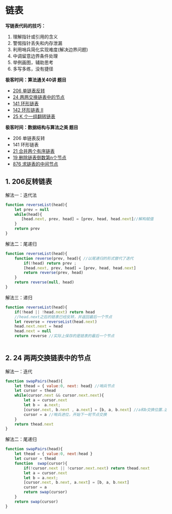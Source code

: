 # 链表


**写链表代码的技巧：**    
1. 理解指针或引用的含义
2. 警惕指针丢失和内存泄漏
3. 利用哨兵简化实现难度(解决边界问题)
4. 中调留意边界条件处理
5. 举例画图，辅助思考
6. 多写多练，没有捷径

**极客时间：算法通关40讲 题目**

- [206 单链表反转](https://leetcode-cn.com/problems/reverse-linked-list/)
- [24 两两交换链表中的节点](https://leetcode-cn.com/problems/swap-nodes-in-pairs/)
- [141 环形链表](https://leetcode-cn.com/problems/linked-list-cycle/)
- [142 环形链表 II](https://leetcode-cn.com/problems/linked-list-cycle-ii/)
- [25 K 个一组翻转链表](https://leetcode-cn.com/problems/reverse-nodes-in-k-group/)

**极客时间：数据结构与算法之美 题目**
- 206 单链表反转
- 141 环形链表
- [21 合并两个有序链表](https://leetcode-cn.com/problems/merge-two-sorted-lists/)
- [19 删除链表倒数第n个节点](https://leetcode-cn.com/problems/remove-nth-node-from-end-of-list/)
- [876 求链表的中间节点](https://leetcode-cn.com/problems/middle-of-the-linked-list/)


## 1.  206反转链表

解法一：迭代法
```js
function reverseList(head){
    let prev = null
    while(head){
       [head.next, prev, head] = [prev, head, head.next]//解构赋值
    }
    return prev
}
```
解法二：尾递归
```js
function reverseList(head){
    function reverse(prev, head){ //以尾递归的形式替代了迭代
        if(!head) return prev ;
        [head.next, prev, head] = [prev, head, head.next]
        return reverse(prev, head)
    }
    return reverse(null, head)
}
```
解法三：递归
```js
function reverseList(head){
    if(!head || !head.next) return head
    //head.next之后的链表已经反转，并返回最后一个节点
    let reverse = reverseList(head.next) 
    head.next.next = head
    head.next = null
    return reverse //实际上保存的是链表的最后一个节点
    
```


## 2. 24 两两交换链表中的节点

解法一：迭代
```js
function swapPairs(head){
    let thead = { value:0, next: head} //哨兵节点
    let cursor = thead
    while(cursor.next && cursor.next.next){
        let a = cursor.next
        let b =  a.next;
        [cursor.next, b.next , a.next] = [b, a, b.next] //a和b交换位置.这步非常关键
        cursor = a //哨兵进位，开始下一轮节点交换
    }
    return thead.next
}
```
解法二：尾递归
```js
function swapPairs(head){
    let thead = { value:0, next:head }
    let cursor = thead
    function  swap(cursor){
        if(!cursor.next || !cursor.next.next) return thead.next
        let a = cursor.next
        let b = a.next;
        [cursor.next, b.next, a.next] = [b, a, b.next]
        cursor = a
        return swap(cursor)
    }
    return swap(cursor)
}
```